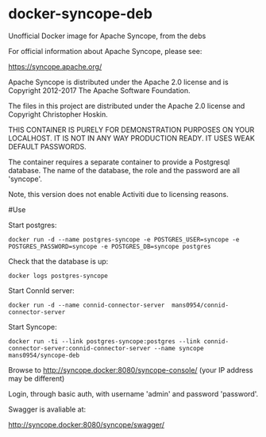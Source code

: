 # docker-syncope-deb
Unofficial Docker image for Apache Syncope, from the debs

For official information about Apache Syncope, please see:

https://syncope.apache.org/

Apache Syncope is distributed under the Apache 2.0 license and is Copyright 2012-2017 The Apache Software Foundation.

The files in this project are distributed under the Apache 2.0 license and Copyright Christopher Hoskin.

THIS CONTAINER IS PURELY FOR DEMONSTRATION PURPOSES ON YOUR LOCALHOST. IT IS NOT IN ANY WAY PRODUCTION READY. IT USES WEAK DEFAULT PASSWORDS.

The container requires a separate container to provide a Postgresql database. The name of the database, the role and the password are all 'syncope'.

Note, this version does not enable Activiti due to licensing reasons.

#Use

Start postgres:

```docker run -d --name postgres-syncope -e POSTGRES_USER=syncope -e POSTGRES_PASSWORD=syncope -e POSTGRES_DB=syncope postgres```

Check that the database is up:

```docker logs postgres-syncope```

Start ConnId server:

```docker run -d --name connid-connector-server  mans0954/connid-connector-server```


Start Syncope:

```docker run -ti --link postgres-syncope:postgres --link connid-connector-server:connid-connector-server --name syncope mans0954/syncope-deb```

Browse to http://syncope.docker:8080/syncope-console/ (your IP address may be different)

Login, through basic auth, with username 'admin' and password 'password'.

Swagger is avaliable at:

http://syncope.docker:8080/syncope/swagger/


